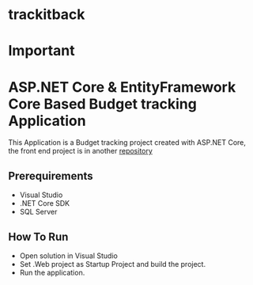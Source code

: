 # trackitback
# Important

# ASP.NET Core & EntityFramework Core Based Budget tracking Application

This Application is a Budget tracking project created with ASP.NET Core, the front end project is in another [repository](https://github.com/kamesguen21/trackit)

## Prerequirements

* Visual Studio
* .NET Core SDK
* SQL Server

## How To Run

* Open solution in Visual Studio
* Set .Web project as Startup Project and build the project.
* Run the application.
